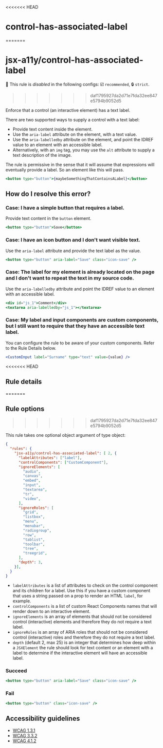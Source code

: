 <<<<<<< HEAD
# control-has-associated-label
=======
# jsx-a11y/control-has-associated-label

🚫 This rule is _disabled_ in the following configs: ☑️ `recommended`, 🔒 `strict`.

<!-- end auto-generated rule header -->
>>>>>>> daf1795927da2d71e7fda32ee847e5794b9052d5

Enforce that a control (an interactive element) has a text label.

There are two supported ways to supply a control with a text label:

- Provide text content inside the element.
- Use the `aria-label` attribute on the element, with a text value.
- Use the `aria-labelledby` attribute on the element, and point the IDREF value to an element with an accessible label.
- Alternatively, with an `img` tag, you may use the `alt` attribute to supply a text description of the image.

The rule is permissive in the sense that it will assume that expressions will eventually provide a label. So an element like this will pass.

```jsx
<button type="button">{maybeSomethingThatContainsALabel}</button>
```

## How do I resolve this error?

### Case: I have a simple button that requires a label.

Provide text content in the `button` element.

```jsx
<button type="button">Save</button>
```

### Case: I have an icon button and I don't want visible text.

Use the `aria-label` attribute and provide the text label as the value.

```jsx
<button type="button" aria-label="Save" class="icon-save" />
```

### Case: The label for my element is already located on the page and I don't want to repeat the text in my source code.

Use the `aria-labelledby` attribute and point the IDREF value to an element with an accessible label.

```jsx
<div id="js_1">Comment</div>
<textarea aria-labelledby="js_1"></textarea>
```

### Case: My label and input components are custom components, but I still want to require that they have an accessible text label.

You can configure the rule to be aware of your custom components. Refer to the Rule Details below.

```jsx
<CustomInput label="Surname" type="text" value={value} />
```

<<<<<<< HEAD
## Rule details
=======
## Rule options
>>>>>>> daf1795927da2d71e7fda32ee847e5794b9052d5

This rule takes one optional object argument of type object:

```json
{
  "rules": {
    "jsx-a11y/control-has-associated-label": [ 2, {
      "labelAttributes": ["label"],
      "controlComponents": ["CustomComponent"],
      "ignoreElements": [
        "audio",
        "canvas",
        "embed",
        "input",
        "textarea",
        "tr",
        "video",
      ],
      "ignoreRoles": [
        "grid",
        "listbox",
        "menu",
        "menubar",
        "radiogroup",
        "row",
        "tablist",
        "toolbar",
        "tree",
        "treegrid",
      ],
      "depth": 3,
    }],
  }
}
```

- `labelAttributes` is a list of attributes to check on the control component and its children for a label. Use this if you have a custom component that uses a string passed on a prop to render an HTML `label`, for example.
- `controlComponents` is a list of custom React Components names that will render down to an interactive element.
- `ignoreElements` is an array of elements that should not be considered control (interactive) elements and therefore they do not require a text label.
- `ignoreRoles` is an array of ARIA roles that should not be considered control (interactive) roles and therefore they do not require a text label.
- `depth` (default 2, max 25) is an integer that determines how deep within a `JSXElement` the rule should look for text content or an element with a label to determine if the interactive element will have an accessible label.

### Succeed
```jsx
<button type="button" aria-label="Save" class="icon-save" />
```

### Fail
```jsx
<button type="button" class="icon-save" />
```

## Accessibility guidelines
- [WCAG 1.3.1](https://www.w3.org/WAI/WCAG21/Understanding/info-and-relationships)
- [WCAG 3.3.2](https://www.w3.org/WAI/WCAG21/Understanding/labels-or-instructions)
- [WCAG 4.1.2](https://www.w3.org/WAI/WCAG21/Understanding/name-role-value)
